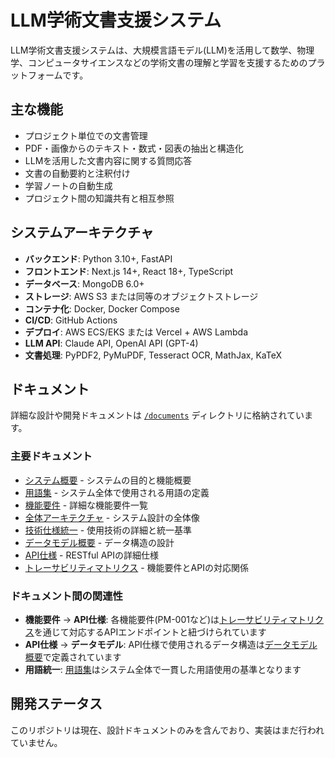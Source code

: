 # LLM学術文書支援システム

LLM学術文書支援システムは、大規模言語モデル(LLM)を活用して数学、物理学、コンピュータサイエンスなどの学術文書の理解と学習を支援するためのプラットフォームです。

## 主な機能

- プロジェクト単位での文書管理
- PDF・画像からのテキスト・数式・図表の抽出と構造化
- LLMを活用した文書内容に関する質問応答
- 文書の自動要約と注釈付け
- 学習ノートの自動生成
- プロジェクト間の知識共有と相互参照

## システムアーキテクチャ

- **バックエンド**: Python 3.10+, FastAPI
- **フロントエンド**: Next.js 14+, React 18+, TypeScript
- **データベース**: MongoDB 6.0+
- **ストレージ**: AWS S3 または同等のオブジェクトストレージ
- **コンテナ化**: Docker, Docker Compose
- **CI/CD**: GitHub Actions
- **デプロイ**: AWS ECS/EKS または Vercel + AWS Lambda
- **LLM API**: Claude API, OpenAI API (GPT-4)
- **文書処理**: PyPDF2, PyMuPDF, Tesseract OCR, MathJax, KaTeX

## ドキュメント

詳細な設計や開発ドキュメントは [`/documents`](./documents/) ディレクトリに格納されています。

### 主要ドキュメント

- [システム概要](./documents/01_概要/01_システム概要.md) - システムの目的と機能概要
- [用語集](./documents/01_概要/02_用語集.md) - システム全体で使用される用語の定義
- [機能要件](./documents/02_要件定義/01_機能要件.md) - 詳細な機能要件一覧
- [全体アーキテクチャ](./documents/03_システム設計/01_アーキテクチャ/01_全体アーキテクチャ.md) - システム設計の全体像
- [技術仕様統一](./documents/03_システム設計/01_アーキテクチャ/03_技術仕様統一.md) - 使用技術の詳細と統一基準
- [データモデル概要](./documents/03_システム設計/04_データモデル/01_データモデル概要.md) - データ構造の設計
- [API仕様](./documents/05_API仕様/03_OpenAPI仕様_統合.yaml) - RESTful APIの詳細仕様
- [トレーサビリティマトリクス](./documents/06_トレーサビリティマトリクス.md) - 機能要件とAPIの対応関係

### ドキュメント間の関連性

- **機能要件** → **API仕様**: 各機能要件(PM-001など)は[トレーサビリティマトリクス](./documents/06_トレーサビリティマトリクス.md)を通じて対応するAPIエンドポイントと紐づけられています
- **API仕様** → **データモデル**: API仕様で使用されるデータ構造は[データモデル概要](./documents/03_システム設計/04_データモデル/01_データモデル概要.md)で定義されています
- **用語統一**: [用語集](./documents/01_概要/02_用語集.md)はシステム全体で一貫した用語使用の基準となります

## 開発ステータス

このリポジトリは現在、設計ドキュメントのみを含んでおり、実装はまだ行われていません。